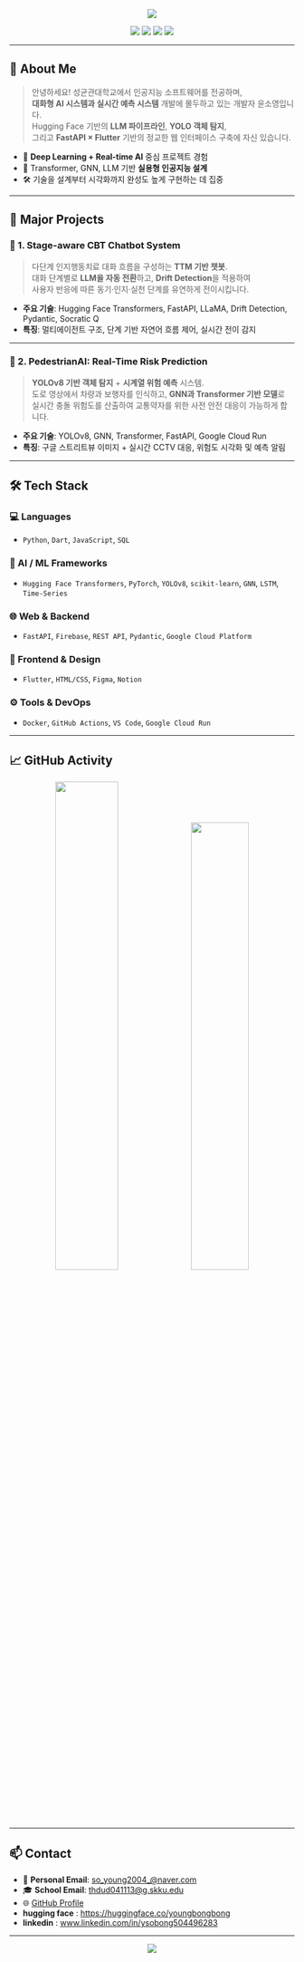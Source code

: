 <p align="center">
  <img src="https://capsule-render.vercel.app/api?type=waving&color=8A2BE2&height=230&section=header&text=Welcome%20to%20SoYoung's%20Space%20🚀&fontAlign=50&fontSize=40&animation=fadeIn" />
</p>

<p align="center">
  <img src="https://img.shields.io/badge/Sungkyunkwan%20University-006400?style=for-the-badge&logo=academia&logoColor=white" />
  <img src="https://img.shields.io/badge/AI%20Engineer-HuggingFace-6A5ACD?style=for-the-badge&logo=python&logoColor=white" />
  <img src="https://img.shields.io/badge/Web%20Dev-FastAPI%20×%20Flutter-00c2ff?style=for-the-badge&logo=fastapi&logoColor=white" />
  <img src="https://img.shields.io/badge/UI%2FUX%20Design-Figma-f24e1e?style=for-the-badge&logo=figma&logoColor=white" />
</p>

---

## 🧠 About Me

> 안녕하세요! 성균관대학교에서 인공지능 소프트웨어를 전공하며,  
> **대화형 AI 시스템과 실시간 예측 시스템** 개발에 몰두하고 있는 개발자 윤소영입니다.  
> Hugging Face 기반의 **LLM 파이프라인**, **YOLO 객체 탐지**,  
> 그리고 **FastAPI × Flutter** 기반의 정교한 웹 인터페이스 구축에 자신 있습니다.

- 🌱 **Deep Learning + Real-time AI** 중심 프로젝트 경험
- 🎯 Transformer, GNN, LLM 기반 **실용형 인공지능 설계**
- 🛠️ 기술을 설계부터 시각화까지 완성도 높게 구현하는 데 집중

---

## 🚀 Major Projects

### 📌 1. Stage-aware CBT Chatbot System  
> 다단계 인지행동치료 대화 흐름을 구성하는 **TTM 기반 챗봇**.  
> 대화 단계별로 **LLM을 자동 전환**하고, **Drift Detection**을 적용하여  
> 사용자 반응에 따른 동기·인지·실천 단계를 유연하게 전이시킵니다.

- **주요 기술**: Hugging Face Transformers, FastAPI, LLaMA, Drift Detection, Pydantic, Socratic Q
- **특징**: 멀티에이전트 구조, 단계 기반 자연어 흐름 제어, 실시간 전이 감지

---

### 📌 2. PedestrianAI: Real-Time Risk Prediction  
> **YOLOv8 기반 객체 탐지** + **시계열 위험 예측** 시스템.  
> 도로 영상에서 차량과 보행자를 인식하고, **GNN과 Transformer 기반 모델**로  
> 실시간 충돌 위험도를 산출하여 교통약자를 위한 사전 안전 대응이 가능하게 합니다.

- **주요 기술**: YOLOv8, GNN, Transformer, FastAPI, Google Cloud Run
- **특징**: 구글 스트리트뷰 이미지 + 실시간 CCTV 대응, 위험도 시각화 및 예측 알림

---

## 🛠 Tech Stack

### 💻 Languages
- `Python`, `Dart`, `JavaScript`, `SQL`

### 🧠 AI / ML Frameworks
- `Hugging Face Transformers`, `PyTorch`, `YOLOv8`, `scikit-learn`, `GNN`, `LSTM`, `Time-Series`

### 🌐 Web & Backend
- `FastAPI`, `Firebase`, `REST API`, `Pydantic`, `Google Cloud Platform`

### 🎨 Frontend & Design
- `Flutter`, `HTML/CSS`, `Figma`, `Notion`

### ⚙️ Tools & DevOps
- `Docker`, `GitHub Actions`, `VS Code`, `Google Cloud Run`

---

## 📈 GitHub Activity

<p align="center">
  <img src="https://github-readme-stats.vercel.app/api?username=yunsoyoung2004&show_icons=true&theme=radical" width="47%" />
  <img src="https://github-readme-stats.vercel.app/api/top-langs/?username=yunsoyoung2004&layout=compact&theme=radical" width="45%" />
</p>

---

## 📫 Contact

- 📩 **Personal Email**: so_young2004_@naver.com  
- 🎓 **School Email**: thdud041113@g.skku.edu  
- 🌐 [GitHub Profile](https://github.com/yunsoyoung2004)
- **hugging face** : https://huggingface.co/youngbongbong
- **linkedin** : www.linkedin.com/in/ysobong504496283

---

<p align="center">
  <img src="https://capsule-render.vercel.app/api?type=waving&color=8A2BE2&height=200&section=footer" />
</p>
